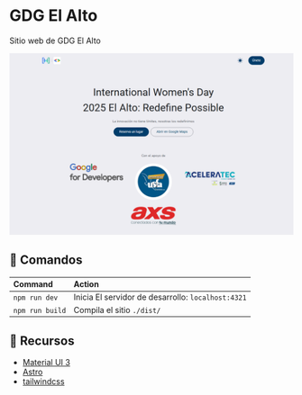 # GDG El Alto
Sitio web de GDG El Alto

![preview IWD-2025](./src/assets/readme.png)

## 🧞 Comandos

| Command                   | Action                                           |
| :------------------------ | :----------------------------------------------- |
| `npm run dev`             | Inicia El servidor de desarrollo: `localhost:4321`      |
| `npm run build`           | Compila el sitio `./dist/`          |


## 👀 Recursos
- [Material UI 3](https://m3.material.io/)
- [Astro](https://astro.build/)
- [tailwindcss](https://tailwindcss.com/)